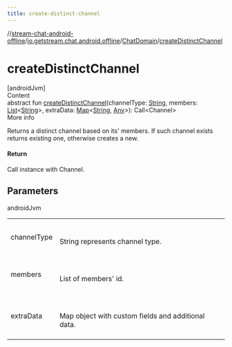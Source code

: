 ```yaml
---
title: create-distinct-channel
---
```

//[stream-chat-android-offline](../../../index.md)/[io.getstream.chat.android.offline](../index.md)/[ChatDomain](index.md)/[createDistinctChannel](createDistinctChannel.md)



# createDistinctChannel  
[androidJvm]  
Content  
abstract fun [createDistinctChannel](createDistinctChannel.md)(channelType: [String](https://kotlinlang.org/api/latest/jvm/stdlib/kotlin/-string/index.html), members: [List](https://kotlinlang.org/api/latest/jvm/stdlib/kotlin.collections/-list/index.html)&lt;[String](https://kotlinlang.org/api/latest/jvm/stdlib/kotlin/-string/index.html)&gt;, extraData: [Map](https://kotlinlang.org/api/latest/jvm/stdlib/kotlin.collections/-map/index.html)&lt;[String](https://kotlinlang.org/api/latest/jvm/stdlib/kotlin/-string/index.html), [Any](https://kotlinlang.org/api/latest/jvm/stdlib/kotlin/-any/index.html)&gt;): Call&lt;Channel&gt;  
More info  


Returns a distinct channel based on its' members. If such channel exists returns existing one, otherwise creates a new.



#### Return  


Call instance with Channel.



## Parameters  
  
androidJvm  
  
| | |
|---|---|
| <a name="io.getstream.chat.android.offline/ChatDomain/createDistinctChannel/#kotlin.String#kotlin.collections.List[kotlin.String]#kotlin.collections.Map[kotlin.String,kotlin.Any]/PointingToDeclaration/"></a>channelType| <a name="io.getstream.chat.android.offline/ChatDomain/createDistinctChannel/#kotlin.String#kotlin.collections.List[kotlin.String]#kotlin.collections.Map[kotlin.String,kotlin.Any]/PointingToDeclaration/"></a><br/><br/>String represents channel type.<br/><br/>|
| <a name="io.getstream.chat.android.offline/ChatDomain/createDistinctChannel/#kotlin.String#kotlin.collections.List[kotlin.String]#kotlin.collections.Map[kotlin.String,kotlin.Any]/PointingToDeclaration/"></a>members| <a name="io.getstream.chat.android.offline/ChatDomain/createDistinctChannel/#kotlin.String#kotlin.collections.List[kotlin.String]#kotlin.collections.Map[kotlin.String,kotlin.Any]/PointingToDeclaration/"></a><br/><br/>List of members' id.<br/><br/>|
| <a name="io.getstream.chat.android.offline/ChatDomain/createDistinctChannel/#kotlin.String#kotlin.collections.List[kotlin.String]#kotlin.collections.Map[kotlin.String,kotlin.Any]/PointingToDeclaration/"></a>extraData| <a name="io.getstream.chat.android.offline/ChatDomain/createDistinctChannel/#kotlin.String#kotlin.collections.List[kotlin.String]#kotlin.collections.Map[kotlin.String,kotlin.Any]/PointingToDeclaration/"></a><br/><br/>Map object with custom fields and additional data.<br/><br/>|
  
  



